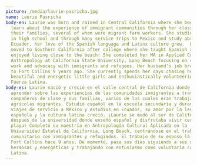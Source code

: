 ```yaml
---
picture: /media/laurie-pasricha.jpg
name: Laurie Pasricha
body-en: Laurie was born and raised in Central California where she began to
  learn about the experience of immigrant communities through her classmates and
  their families, several of whom were migrant farm workers. She studied Spanish
  in high school and through many service trips to Mexico and study abroad in
  Ecuador, her love of the Spanish language and Latinx culture grew.  Laurie
  moved to Southern California after college where she taught Spanish and
  enjoyed living close to the beach! She completed her MA in Applied Cultural
  Anthropology at California State University, Long Beach focusing on community
  work and advocacy with immigrants and refugees. Her husband’s job brought her
  to Fort Collins 9 years ago. She currently spends her days chasing her two
  beautiful and energetic little girls and enthusiastically volunteering with
  Fuerza Latina.
body-es: Laurie nació y creció en el valle central de California donde comenzó a
  aprender sobre las experiencias de las comunidades inmigrantes a través de sus
  compañeros de clase y sus familias, varios de los cuales eran trabajadores
  agrícolas migrantes. Estudió español en la escuela secundaria y durante varios
  viajes de servicio a México y estudios en Ecuador, su amor por la lengua
  española y la cultura latina creció. ¡Laurie se mudó al sur de California
  después de la universidad donde enseñó español y disfrutaba vivir cerca de la
  playa! Completó su maestría en Antropología Cultural Aplicada en la
  Universidad Estatal de California, Long Beach, centrándose en el trabajo
  comunitario con inmigrantes y refugiados. El trabajo de su esposo la llevó a
  Fort Collins hace 9 años. De momento, pasa sus días siguiendo a sus dos niñas
  hermosas y energéticas y trabajando con entusiasmo como voluntaria con Fuerza
  Latina.
---
```

